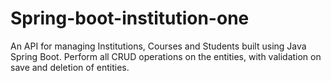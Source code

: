 # Spring-boot-institution-one

An API for managing Institutions, Courses and Students built using Java Spring Boot. 
Perform all CRUD operations on the entities, with validation on save and deletion of entities. 
